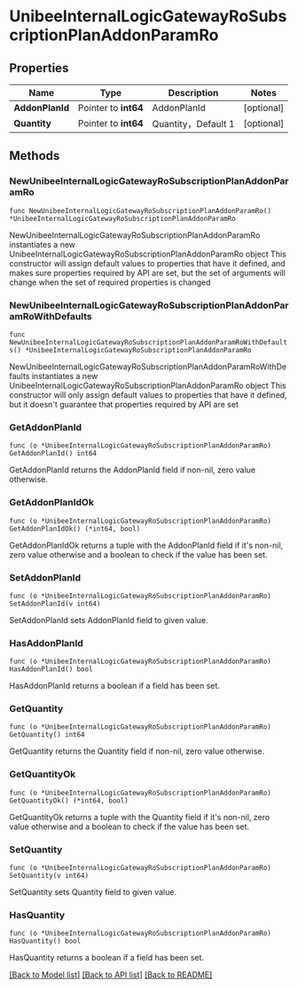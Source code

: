 # UnibeeInternalLogicGatewayRoSubscriptionPlanAddonParamRo

## Properties

Name | Type | Description | Notes
------------ | ------------- | ------------- | -------------
**AddonPlanId** | Pointer to **int64** | AddonPlanId | [optional] 
**Quantity** | Pointer to **int64** | Quantity，Default 1 | [optional] 

## Methods

### NewUnibeeInternalLogicGatewayRoSubscriptionPlanAddonParamRo

`func NewUnibeeInternalLogicGatewayRoSubscriptionPlanAddonParamRo() *UnibeeInternalLogicGatewayRoSubscriptionPlanAddonParamRo`

NewUnibeeInternalLogicGatewayRoSubscriptionPlanAddonParamRo instantiates a new UnibeeInternalLogicGatewayRoSubscriptionPlanAddonParamRo object
This constructor will assign default values to properties that have it defined,
and makes sure properties required by API are set, but the set of arguments
will change when the set of required properties is changed

### NewUnibeeInternalLogicGatewayRoSubscriptionPlanAddonParamRoWithDefaults

`func NewUnibeeInternalLogicGatewayRoSubscriptionPlanAddonParamRoWithDefaults() *UnibeeInternalLogicGatewayRoSubscriptionPlanAddonParamRo`

NewUnibeeInternalLogicGatewayRoSubscriptionPlanAddonParamRoWithDefaults instantiates a new UnibeeInternalLogicGatewayRoSubscriptionPlanAddonParamRo object
This constructor will only assign default values to properties that have it defined,
but it doesn't guarantee that properties required by API are set

### GetAddonPlanId

`func (o *UnibeeInternalLogicGatewayRoSubscriptionPlanAddonParamRo) GetAddonPlanId() int64`

GetAddonPlanId returns the AddonPlanId field if non-nil, zero value otherwise.

### GetAddonPlanIdOk

`func (o *UnibeeInternalLogicGatewayRoSubscriptionPlanAddonParamRo) GetAddonPlanIdOk() (*int64, bool)`

GetAddonPlanIdOk returns a tuple with the AddonPlanId field if it's non-nil, zero value otherwise
and a boolean to check if the value has been set.

### SetAddonPlanId

`func (o *UnibeeInternalLogicGatewayRoSubscriptionPlanAddonParamRo) SetAddonPlanId(v int64)`

SetAddonPlanId sets AddonPlanId field to given value.

### HasAddonPlanId

`func (o *UnibeeInternalLogicGatewayRoSubscriptionPlanAddonParamRo) HasAddonPlanId() bool`

HasAddonPlanId returns a boolean if a field has been set.

### GetQuantity

`func (o *UnibeeInternalLogicGatewayRoSubscriptionPlanAddonParamRo) GetQuantity() int64`

GetQuantity returns the Quantity field if non-nil, zero value otherwise.

### GetQuantityOk

`func (o *UnibeeInternalLogicGatewayRoSubscriptionPlanAddonParamRo) GetQuantityOk() (*int64, bool)`

GetQuantityOk returns a tuple with the Quantity field if it's non-nil, zero value otherwise
and a boolean to check if the value has been set.

### SetQuantity

`func (o *UnibeeInternalLogicGatewayRoSubscriptionPlanAddonParamRo) SetQuantity(v int64)`

SetQuantity sets Quantity field to given value.

### HasQuantity

`func (o *UnibeeInternalLogicGatewayRoSubscriptionPlanAddonParamRo) HasQuantity() bool`

HasQuantity returns a boolean if a field has been set.


[[Back to Model list]](../README.md#documentation-for-models) [[Back to API list]](../README.md#documentation-for-api-endpoints) [[Back to README]](../README.md)


